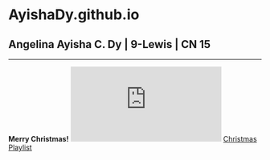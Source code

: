 # AyishaDy.github.io
## Angelina Ayisha C. Dy | 9-Lewis | CN 15
---
**Merry Christmas!**
![merry Christmas!](https://pngtree.com/freepng/merry-christmas-horizontal-drawing-cute-snowman_8536261.html)
[Christmas Playlist](https://youtu.be/5TuxUT61bi0)
